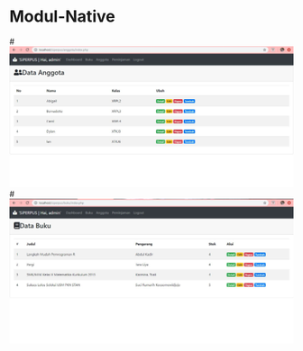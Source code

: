 # Modul-Native
#![AltText](https://github.com/natasyaadelia/Modul-Native/blob/master/anggota.JPG "Hasil Anggota")
#![AltText](https://github.com/natasyaadelia/Modul-Native/blob/master/buku.JPG "Hasil Buku")
